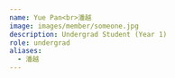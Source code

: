 ```yaml
---
name: Yue Pan<br>潘越
image: images/member/someone.jpg
description: Undergrad Student (Year 1)
role: undergrad
aliases:
  - 潘越
---
```


<centre>

</centre>
